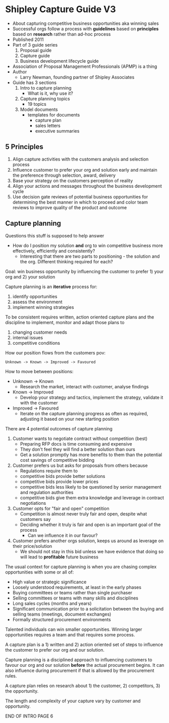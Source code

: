 # Shipley Capture Guide V3

- About capturing competitive business opportunities aka winning sales
- Successful orgs follow a process with **guidelines** based on **principles**
  based on **research** rather than ad-hoc process
- Published 2011
- Part of 3 guide series
    1. Proposal guide
    2. Capture guide
    3. Business development lifecycle guide
- Association of Proposal Management Professionals (APMP) is a thing
- Author
    - Larry Newman, founding partner of Shipley Associates
- Guide has 3 sections
    1. Intro to capture planning
        - What is it, why use it?
    2. Capture planning topics
        - 19 topics
    3. Model documents
        - templates for documents
            - capture plan
            - sales letters
            - executive summaries

## 5 Principles

1. Align capture activities with the customers analysis and selection process
1. Influence customer to prefer your org and solution early and maintain the
   preference through selection, award, delivery
1. Base your strategy on the customers perception of reality
1. Align your actions and messages throughout the business development cycle
1. Use decision gate reviews of potential business opportunities for determining
   the best manner in which to proceed and color team reviews to improve quality
   of the product and outcome

## Capture planning

Questions this stuff is supposed to help answer

- How do I position my solution **and** org to win competitive business more
  effectively, efficiently and consistently?
    - Interesting that there are two parts to positioning - the solution and the
      org. Different thinking required for each?

Goal: win business opportunity by influencing the customer to prefer 1) your org
and 2) your solution

Capture planning is an **iterative** process for:

1. identify opportunities
1. assess the environment
1. implement winning strategies

To be consistent requires written, action oriented capture plans and the
discipline to implement, monitor and adapt those plans to

1. changing customer needs
2. internal issues
3. competitive conditions

How our position flows from the customers pov:

```
Unknown -> Known -> Improved -> Favoured
```

How to move between positions:

- Unknown -> Known
    - Research the market, interact with customer, analyse findings
- Known -> Improved
    - Develop your strategy and tactics, implement the strategy, validate it
      with the customer
- Improved -> Favoured
    - Iterate on the capture planning progress as often as required, adjusting
      it based on your new starting position

There are 4 potential outcomes of capture planning

1. Customer wants to negotiate contract without competition (best)
    - Preparing RFP docs is time consuming and expensive
    - They don't feel they will find a better solution than ours
    - Get a solution promptly has more benefits to them than the potential cost
      savings of competitive bidding
1. Customer prefers us but asks for proposals from others because
    - Regulations require them to
    - competitive bids provide better solutions
    - competitive bids provide lower prices
    - competitive bids less likely to be questioned by senior management and
      regulation authorities
    - competitive bids give them extra knowledge and leverage in contract
      negotiations
1. Customer opts for "fair and open" competition
    - Competition is almost never truly fair and open, despite what customers
      say
    - Deciding whether it truly is fair and open is an important goal of the
      process
        - Can we influence it in our favour?
1. Customer prefers another orgs solution, keeps us around as leverage on their
   price/solution
    - We should not stay in this bid unless we have evidence that doing so will
      lead to **profitable** future business

The usual context for capture planning is when you are chasing complex
opportunities with some or all of:

- High value or strategic significance
- Loosely understood requirements, at least in the early phases
- Buying committees or teams rather than single purchaser
- Selling committees or teams with many skills and disciplines
- Long sales cycles (months and years)
- Significant communication prior to a solicitation between the buying and
  selling teams (meetings, document exchanges)
- Formally structured procurement environments

Talented individuals can win smaller opportunities. Winning larger opportunities
requires a team and that requires some process.

A capture plan is a 1) written and 2) action oriented set of steps to influence
the customer to prefer our org and our solution.

Capture planning is a disciplined approach to influencing customers to favour
our org and our solution **before** the actual procurement begins. It can also
influence during procurement if that is allowed by the procurement rules.

A capture plan relies on research about 1) the customer, 2) competitors, 3) the
opportunity.

The length and complexity of your capture vary by customer and opportunity.

END OF INTRO PAGE 6
